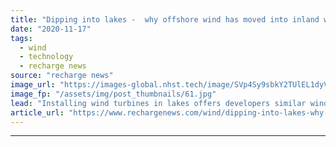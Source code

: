 ```yaml
---
title: "Dipping into lakes -  why offshore wind has moved into inland waters"
date: "2020-11-17"
tags: 
  - wind
  - technology
  - recharge news
source: "recharge news"
image_url: "https://images-global.nhst.tech/image/SVp4Sy9sbkY2TUlEL1dyVlFSdmZwVVA2eERlTUl4WmRld0FzL2hHQ3JiND0=/nhst/binary/51fd4fb2c52362b15e10123da1ac70ea"
image_fp: "/assets/img/post_thumbnails/61.jpg"
lead: "Installing wind turbines in lakes offers developers similar wind speeds to offshore projects, but with lower construction and operations costs, writes Bernd Radowitz"
article_url: "https://www.rechargenews.com/wind/dipping-into-lakes-why-offshore-wind-has-moved-into-inland-waters/2-1-907526"
---
```


---
